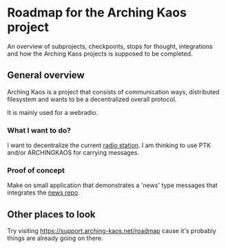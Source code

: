 # Roadmap for the Arching Kaos project
An overview of subprojects, checkpoints, stops for thought, integrations and how the Arching Kaos projects is supposed to be completed.

## General overview
Arching Kaos is a project that consists of communication ways, distributed filesystem and wants to be a decentralized overall protocol.

It is mainly used for a webradio.

### What I want to do?
I want to decentralize the current [radio station](https://radio.arching-kaos.com).
I am thinking to use PTK and/or ARCHINGKAOS for carrying messages.

### Proof of concept
Make on small application that demonstrates a 'news' type messages that integrates the [news repo](https://git.kaotisk-hund.com/01-NEWS/.git).

## Other places to look
Try visiting https://support.arching-kaos.net/roadmap cause it's probably things are already going on there.
